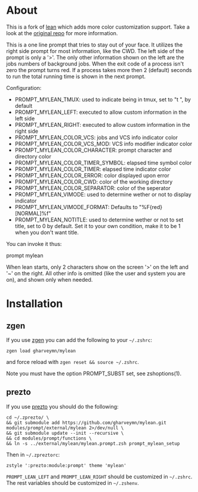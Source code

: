 About
=====

This is a fork of [lean](https://github.com/miekg/lean) which adds more color 
customization support. Take a look at the [original repo](https://github.com/miekg/lean) for more 
information.

This is a one line prompt that tries to stay out of your face. It utilizes
the right side prompt for most information, like the CWD. The left side of
the prompt is only a '>'. The only other information shown on the left are
the jobs numbers of background jobs. When the exit code of a process isn't
zero the prompt turns red. If a process takes more then 2 (default) seconds
to run the total running time is shown in the next prompt.

Configuration:

- PROMPT_MYLEAN_TMUX: used to indicate being in tmux, set to "t ", by default
- PROMPT_MYLEAN_LEFT: executed to allow custom information in the left side
- PROMPT_MYLEAN_RIGHT: executed to allow custom information in the right side
- PROMPT_MYLEAN_COLOR_VCS: jobs and VCS info indicator color
- PROMPT_MYLEAN_COLOR_VCS_MOD: VCS info modifier indicator color
- PROMPT_MYLEAN_COLOR_CHARACTER: prompt character and directory color
- PROMPT_MYLEAN_COLOR_TIMER_SYMBOL: elapsed time symbol color
- PROMPT_MYLEAN_COLOR_TIMER: elapsed time indicator color
- PROMPT_MYLEAN_COLOR_ERROR: color displayed upon error
- PROMPT_MYLEAN_COLOR_CWD: color of the working directory
- PROMPT_MYLEAN_COLOR_SEPARATOR: color of the seperator
- PROMPT_MYLEAN_VIMODE: used to determine wether or not to display indicator
- PROMPT_MYLEAN_VIMODE_FORMAT: Defaults to "%F{red}[NORMAL]%f"
- PROMPT_MYLEAN_NOTITLE: used to determine wether or not to set title, set to 0
 by default. Set it to your own condition, make it to be 1 when you don't
 want title.

You can invoke it thus:

  prompt mylean

When lean starts, only 2 characters show on the screen '>' on the left and '~'
on the right. All other info is omitted (like the user and system you are on),
and shown only when needed.

Installation
===========

zgen
---

If you use [zgen](https://github.com/tarjoilija/zgen) you can add the following
to your `~/.zshrc`:

```
zgen load gharveymn/mylean
```

and force reload with `zgen reset && source ~/.zshrc`.

Note you must have the option PROMPT_SUBST set, see zshoptions(1).

prezto
---
If you use [prezto](https://github.com/sorin-ionescu/prezto) you should do the following:

```
cd ~/.zprezto/ \
&& git submodule add https://github.com/gharveymn/mylean.git modules/prompt/external/mylean 2>/dev/null \
&& git submodule update --init --recursive \
&& cd modules/prompt/functions \
&& ln -s ../external/mylean/mylean.prompt.zsh prompt_mylean_setup
```

Then in `~/.zpreztorc`:

```
zstyle ':prezto:module:prompt' theme 'mylean'
```

`PROMPT_LEAN_LEFT` and `PROMPT_LEAN_RIGHT` should be customized in `~/.zshrc`.
The rest variables should be customized in `~/.zshenv`.
